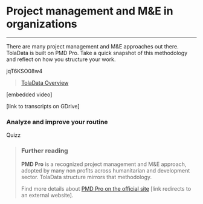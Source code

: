 # Project management and M&E in organizations

---

There are many project management and M&E approaches out there. TolaData is built on PMD Pro. Take a quick snapshot of this methodology and reflect on how you structure your work.

jqT6KSO08w4

> [TolaData Overview](https://youtu.be/jqT6KSO08w4)

\[embedded video\]

\[link to transcripts on GDrive\]

### Analyze and improve your routine

Quizz



> ### Further reading
>
> **PMD Pro** is a recognized project management and M&E approach, adopted by many non profits across humanitarian and development sector. TolaData structure mirrors that methodology.
>
> Find more details about [PMD Pro on the official site](http://www.pm4ngos.com/pmd-pro-1/) \[link redirects to an external website\].



